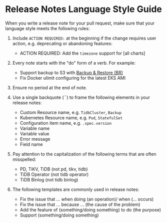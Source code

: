# Release Notes Language Style Guide

When you write a release note for your pull request, make sure that your language style meets the following rules:

1. Include `ACTION REQUIRED:` at the beginning if the change requires user action, e.g. deprecating or abandoning features:

    - ACTION REQUIRED: Add the `timezone` support for [all charts]

2. Every note starts with the "do" form of a verb. For example:

    - Support backup to S3 with [Backup & Restore (BR)](https://github.com/pingcap/br)
    - Fix Docker ulimit configuring for the latest EKS AMI

3. Ensure no period at the end of note.

4. Use a single backquote (``) to frame the following elements in your release notes:

    - Custom Resource name, e.g. `TidbCluster`, `Backup`
    - Kubernetes Resource name, e.g. `Pod`, `StatefulSet`
    - Configuration item name, e.g. `.spec.version`
    - Variable name
    - Variable value
    - Error message
    - Field name
  
5. Pay attention to the capitalization of the following terms that are often misspelled:

    - PD, TiKV, TiDB (not pd, tikv, tidb)
    - TiDB Operator (not tidb operator)
    - TiDB Binlog (not tidb binlog)

6. The following templates are commonly used in release notes:

    - Fix the issue that ... when doing (an operation)/ when (... occurs)
    - Fix the issue that ... because ... (the cause of the problem)
    - Add the feature of (something/doing something) to do (the purpose)
    - Support (something/doing something)
